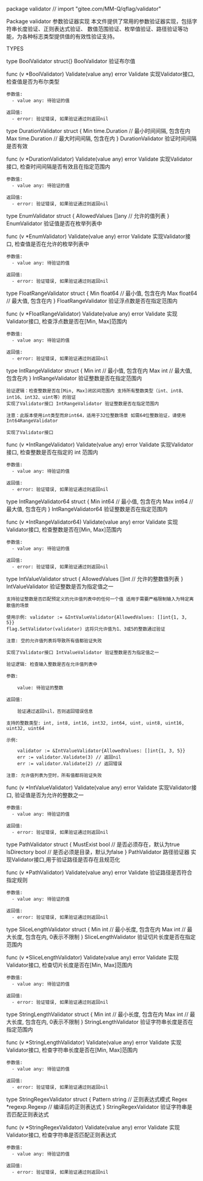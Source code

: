 package validator // import "gitee.com/MM-Q/qflag/validator"

Package validator 参数验证器实现 本文件提供了常用的参数验证器实现，包括字符串长度验证、正则表达式验证、
数值范围验证、枚举值验证、路径验证等功能，为各种标志类型提供值的有效性验证支持。

TYPES

type BoolValidator struct{}
    BoolValidator 验证布尔值

func (v *BoolValidator) Validate(value any) error
    Validate 实现Validator接口, 检查值是否为布尔类型

    参数值:
      - value any: 待验证的值

    返回值:
      - error: 验证错误, 如果验证通过则返回nil

type DurationValidator struct {
	Min time.Duration // 最小时间间隔, 包含在内
	Max time.Duration // 最大时间间隔, 包含在内
}
    DurationValidator 验证时间间隔是否有效

func (v *DurationValidator) Validate(value any) error
    Validate 实现Validator接口, 检查时间间隔是否有效且在指定范围内

    参数值:
      - value any: 待验证的值

    返回值:
      - error: 验证错误, 如果验证通过则返回nil

type EnumValidator struct {
	AllowedValues []any // 允许的值列表
}
    EnumValidator 验证值是否在枚举列表中

func (v *EnumValidator) Validate(value any) error
    Validate 实现Validator接口, 检查值是否在允许的枚举列表中

    参数值:
      - value any: 待验证的值

    返回值:
      - error: 验证错误, 如果验证通过则返回nil

type FloatRangeValidator struct {
	Min float64 // 最小值, 包含在内
	Max float64 // 最大值, 包含在内
}
    FloatRangeValidator 验证浮点数是否在指定范围内

func (v *FloatRangeValidator) Validate(value any) error
    Validate 实现Validator接口, 检查浮点数是否在[Min, Max]范围内

    参数值:
      - value any: 待验证的值

    返回值:
      - error: 验证错误, 如果验证通过则返回nil

type IntRangeValidator struct {
	Min int // 最小值, 包含在内
	Max int // 最大值, 包含在内
}
    IntRangeValidator 验证整数是否在指定范围内

    验证逻辑：检查整数是否在[Min, Max]闭区间范围内 支持所有整数类型（int、int8、int16、int32、uint等）的验证
    实现了Validator接口 IntRangeValidator 验证整数是否在指定范围内

    注意：此版本使用int类型而非int64，适用于32位整数场景 如需64位整数验证，请使用Int64RangeValidator

    实现了Validator接口

func (v *IntRangeValidator) Validate(value any) error
    Validate 实现Validator接口, 检查整数是否在指定的 int 范围内

    参数值:
      - value any: 待验证的值

    返回值:
      - error: 验证错误, 如果验证通过则返回nil

type IntRangeValidator64 struct {
	Min int64 // 最小值, 包含在内
	Max int64 // 最大值, 包含在内
}
    IntRangeValidator64 验证整数是否在指定范围内

func (v *IntRangeValidator64) Validate(value any) error
    Validate 实现Validator接口, 检查整数是否在[Min, Max]范围内

    参数值:
      - value any: 待验证的值

    返回值:
      - error: 验证错误, 如果验证通过则返回nil

type IntValueValidator struct {
	AllowedValues []int // 允许的整数值列表
}
    IntValueValidator 验证整数是否为指定值之一

    支持验证整数是否匹配预定义的允许值列表中的任何一个值 适用于需要严格限制输入为特定离散值的场景

    使用示例: validator := &IntValueValidator{AllowedValues: []int{1, 3, 5}}
    flag.SetValidator(validator) 这将只允许值为1、3或5的整数通过验证

    注意: 空的允许值列表将导致所有值都验证失败

    实现了Validator接口 IntValueValidator 验证整数是否为指定值之一

    验证逻辑: 检查输入整数是否在允许值列表中

    参数:

        value: 待验证的整数

    返回值:

        验证通过返回nil，否则返回错误信息

    支持的整数类型: int, int8, int16, int32, int64, uint, uint8, uint16, uint32, uint64

    示例:

        validator := &IntValueValidator{AllowedValues: []int{1, 3, 5}}
        err := validator.Validate(3) // 返回nil
        err := validator.Validate(2) // 返回错误

    注意: 允许值列表为空时，所有值都将验证失败

func (v *IntValueValidator) Validate(value any) error
    Validate 实现Validator接口, 验证值是否为允许的整数之一

    参数值:
      - value any: 待验证的值

    返回值:
      - error: 验证错误, 如果验证通过则返回nil

type PathValidator struct {
	MustExist   bool // 是否必须存在，默认为true
	IsDirectory bool // 是否必须是目录，默认为false
}
    PathValidator 路径验证器 实现Validator接口,用于验证路径是否存在且规范化

func (v *PathValidator) Validate(value any) error
    Validate 验证路径是否符合指定规则

    参数值:
      - value any: 待验证的值

    返回值:
      - error: 验证错误, 如果验证通过则返回nil

type SliceLengthValidator struct {
	Min int // 最小长度, 包含在内
	Max int // 最大长度, 包含在内, 0表示不限制
}
    SliceLengthValidator 验证切片长度是否在指定范围内

func (v *SliceLengthValidator) Validate(value any) error
    Validate 实现Validator接口, 检查切片长度是否在[Min, Max]范围内

    参数值:
      - value any: 待验证的值

    返回值:
      - error: 验证错误, 如果验证通过则返回nil

type StringLengthValidator struct {
	Min int // 最小长度, 包含在内
	Max int // 最大长度, 包含在内, 0表示不限制
}
    StringLengthValidator 验证字符串长度是否在指定范围内

func (v *StringLengthValidator) Validate(value any) error
    Validate 实现Validator接口, 检查字符串长度是否在[Min, Max]范围内

    参数值:
      - value any: 待验证的值

    返回值:
      - error: 验证错误, 如果验证通过则返回nil

type StringRegexValidator struct {
	Pattern string         // 正则表达式模式
	Regex   *regexp.Regexp // 编译后的正则表达式
}
    StringRegexValidator 验证字符串是否匹配正则表达式

func (v *StringRegexValidator) Validate(value any) error
    Validate 实现Validator接口, 检查字符串是否匹配正则表达式

    参数值:
      - value any: 待验证的值

    返回值:
      - error: 验证错误, 如果验证通过则返回nil

